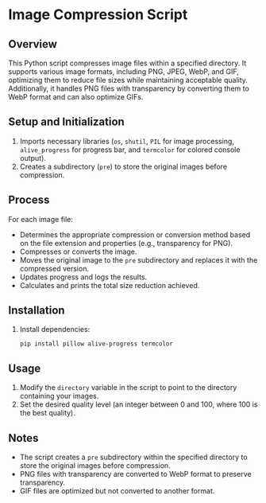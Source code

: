# Image Compression Script

## Overview
This Python script compresses image files within a specified directory. It supports various image formats, including PNG, JPEG, WebP, and GIF, optimizing them to reduce file sizes while maintaining acceptable quality. Additionally, it handles PNG files with transparency by converting them to WebP format and can also optimize GIFs.

## Setup and Initialization
1. Imports necessary libraries (`os`, `shutil`, `PIL` for image processing, `alive_progress` for progress bar, and `termcolor` for colored console output).
2. Creates a subdirectory (`pre`) to store the original images before compression.

## Process
For each image file:
- Determines the appropriate compression or conversion method based on the file extension and properties (e.g., transparency for PNG).
- Compresses or converts the image.
- Moves the original image to the `pre` subdirectory and replaces it with the compressed version.
- Updates progress and logs the results.
- Calculates and prints the total size reduction achieved.

## Installation
1. Install dependencies:
    ```
    pip install pillow alive-progress termcolor
    ```

## Usage
1. Modify the `directory` variable in the script to point to the directory containing your images.
2. Set the desired quality level (an integer between 0 and 100, where 100 is the best quality).

## Notes
- The script creates a `pre` subdirectory within the specified directory to store the original images before compression.
- PNG files with transparency are converted to WebP format to preserve transparency.
- GIF files are optimized but not converted to another format.
